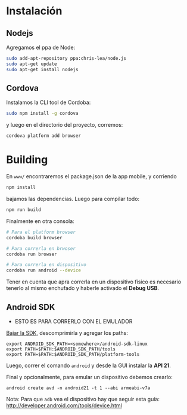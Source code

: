 # Instalación

## Nodejs

Agregamos el ppa de Node:

```bash
sudo add-apt-repository ppa:chris-lea/node.js
sudo apt-get update
sudo apt-get install nodejs
```

## Cordova

Instalamos la CLI tool de Cordoba:

```bash
sudo npm install -g cordova
```

y luego en el directorio del proyecto, corremos:

```bash
cordova platform add browser

```

# Building

En `www/` encontraremos el package.json de la app mobile,
y corriendo

```bash
npm install
```

bajamos las dependencias. Luego para compilar todo:

```bash
npm run build
```

Finalmente en otra consola:

```bash
# Para el platform browser
cordoba build browser

# Para correrla en brwoser
cordoba run browser

# Para correrla en dispositivo
cordoba run android --device
```
Tener en cuenta que apra correrla en un dispositivo físico
es necesario tenerlo al mismo enchufado y haberle activado
el **Debug USB**.

## Android SDK

* ESTO ES PARA CORRERLO CON EL EMULADOR

[Bajar la SDK](https://developer.android.com/sdk/installing/index.html?pkg=tools), descomprimirla y agregar los paths:

```
export ANDROID_SDK_PATH=<somewhere>/android-sdk-linux
export PATH=$PATH:$ANDROID_SDK_PATH/tools
export PATH=$PATH:$ANDROID_SDK_PATH/platform-tools
```
Luego, correr el comando `android` y desde la GUI instalar la **API 21**.

Final y opcionalmente, para emular un dispositivo debemos crearlo:

```
android create avd -n android21 -t 1 --abi armeabi-v7a
```

Nota: Para que `adb` vea el dispositivo hay que seguir esta guía: http://developer.android.com/tools/device.html
